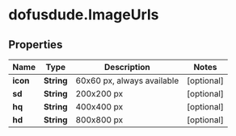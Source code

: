 # dofusdude.ImageUrls

## Properties

Name | Type | Description | Notes
------------ | ------------- | ------------- | -------------
**icon** | **String** | 60x60 px, always available | [optional] 
**sd** | **String** | 200x200 px | [optional] 
**hq** | **String** | 400x400 px | [optional] 
**hd** | **String** | 800x800 px | [optional] 


